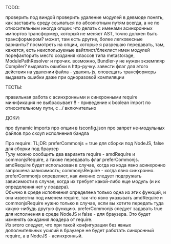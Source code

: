 TODO:

проверить под виндой
проверить удаление модулей в девмоде
понять, как заставить среду ссылаться по абсолютным путям всегда, а не по относительным иногда
опции: что делать с именами асинхронных импортов
трансформер, который не меняет AST, точно должен быть трансформером? может, там есть другие, более легковесные варианты?
посмотреть на опции, которые я разрешаю передавать, там, кажется, есть неиспользуемые
вайтлист/блеклист имен модулей
порефакторить место создания классов типа metastorage, ModulePathResolver и прочих. возможно, Bundler-у не нужен экземпляр Compiler?
выдавать ошибки в http-ручку. завести флаг для этого
действия на удалении файла - удалять js, оповещать трансформеры
выдавать ошибки даже при одноразовой компиляции

ТЕСТЫ:

правильная работа с асинхронными и синхронными require
минификация не выбрасывает !! - приведение к boolean
import по относительному пути, с ../ включительно

ДОКИ:

про dynamic imports
про опции в tsconfig.json
про запрет не-модульных файлов
про скоуп исполнения бандла

Про require:
TL;DR: preferCommonjs = true для сборки под NodeJS, false для сборки под браузер  
Тулу можно сообщить два варианта require - amdRequire и commonjsRequire, а также передавать флаг preferCommonjs.  
amdRequire будет использован в случае, когда из кода явно асинхронно запрошена зависимость; commonjsRequire - когда явно синхронно. preferCommonjs определяет, как именно следует подгружать зависимости в случае, когда их требует какой-либо еще модуль (и их определения нет у лоадера).  
Обычно в среде исполнения определена только одна из этих функций, и она известна под именем require, так что явно указывать amdRequire и commonjsRequire нужно только в случае, если вы хотите передать туда какую-нибудь другую функцию. preferCommonjs следует задавать true для исполнения в среде NodeJS и false - для браузера. Это будет изменять ожидания лоадера от require.  
Из этого следует, что при такой конфигурации без явных дополнительных усилий в браузере не будет работать синхронный require, а в NodeJS - асинхронный.